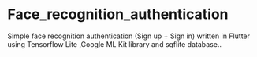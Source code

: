 # Face_recognition_authentication
Simple face recognition authentication (Sign up + Sign in) written in Flutter using Tensorflow Lite ,Google ML Kit library and sqflite database..
